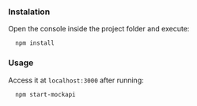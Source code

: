 ### Instalation

Open the console inside the project folder and execute:

```
  npm install
```


### Usage

Access it at ``localhost:3000`` after running:

```
  npm start-mockapi
```
